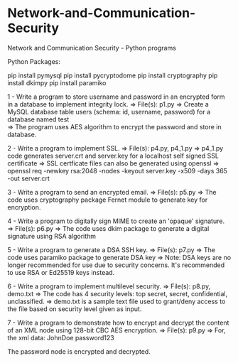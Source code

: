 # Network-and-Communication-Security
Network and Communication Security - Python programs


Python Packages:

pip install pymysql
pip install pycryptodome
pip install cryptography
pip install dkimpy
pip install paramiko

1 - Write a program to store username and password in an encrypted form in a database to implement integrity lock.
=> File(s): p1.py
=> Create a MySQL database table users (schema: id, username, password) for a database named test  
=> The program uses AES algorithm to encrypt the password and store in database.

2 - Write a program to implement SSL.
=> File(s): p4.py, p4_1.py
=> p4_1.py code generates server.crt and server.key for a localhost self signed SSL certificate
=> SSL certficate files can also be generated using openssl 
=> openssl req -newkey rsa:2048 -nodes -keyout server.key -x509 -days 365 -out server.crt

3 - Write a program to send an encrypted email.
=> File(s): p5.py
=> The code uses cryptography package Fernet module to generate key for encryption.

4 - Write a program to digitally sign MIME to create an 'opaque' signature.
=> File(s): p6.py
=> The code uses dkim package to generate a digital signature using RSA algorithm

5 - Write a program to generate a DSA SSH key.
=> File(s): p7.py
=> The code uses paramiko package to generate DSA key
=> Note: DSA keys are no longer recommended for use due to security concerns. It's recommended to use RSA or Ed25519 keys instead.

6 - Write a program to implement multilevel security.
=> File(s): p8.py, demo.txt
=> The code has 4 security levels: top secret, secret, confidential, unclassified.
=> demo.txt is a sample text file used to grant/deny access to the file based on security level given as input.

7 - Write a program to demonstrate how to encrypt and decrypt the content of an XML node using 128-bit CBC AES encryption.
=> File(s): p9.py
=> For, the xml data:
<user>
    <username>JohnDoe</username>
    <password>password123</password>
</user>

The password node is encrypted and decrypted.
